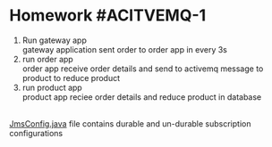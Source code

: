 <h1>Homework #ACITVEMQ-1</h1>

1. Run gateway app <br>
   gateway application sent order to order app in every 3s
2. run order app <br>
   order app receive order details and send to activemq message to product to reduce product
3. run product app <br>
   product app reciee order details and reduce product in database
<br>
<a href="product/src/main/java/com/epam/shopping/product/config/JmsConfig.java">JmsConfig.java</a> file contains durable and un-durable subscription configurations